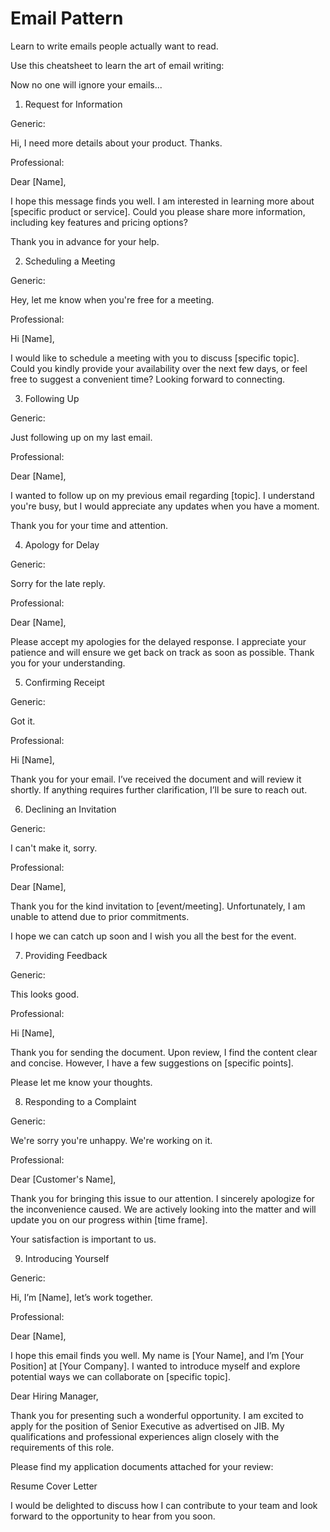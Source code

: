 # Email Pattern 
Learn to write emails people actually want to read.

Use this cheatsheet to learn the art of email writing:

Now no one will ignore your emails...

1. Request for Information

Generic:

Hi, I need more details about your product. Thanks.

Professional:

Dear [Name],

I hope this message finds you well. I am interested in learning more about [specific product or service]. Could you please share more information, including key features and pricing options? 

Thank you in advance for your help.

2. Scheduling a Meeting

Generic:

Hey, let me know when you're free for a meeting.

Professional:

Hi [Name],

I would like to schedule a meeting with you to discuss [specific topic]. Could you kindly provide your availability over the next few days, or feel free to suggest a convenient time? Looking forward to connecting.

3. Following Up

Generic:

Just following up on my last email.

Professional:

Dear [Name],

I wanted to follow up on my previous email regarding [topic]. I understand you're busy, but I would appreciate any updates when you have a moment. 

Thank you for your time and attention.

4. Apology for Delay

Generic:

Sorry for the late reply.

Professional:

Dear [Name],

Please accept my apologies for the delayed response. I appreciate your patience and will ensure we get back on track as soon as possible. Thank you for your understanding.

5. Confirming Receipt

Generic:

Got it.

Professional:

Hi [Name],

Thank you for your email. I’ve received the document and will review it shortly. If anything requires further clarification, I’ll be sure to reach out.

6. Declining an Invitation

Generic:

I can't make it, sorry.

Professional:

Dear [Name],

Thank you for the kind invitation to [event/meeting]. Unfortunately, I am unable to attend due to prior commitments. 

I hope we can catch up soon and I wish you all the best for the event.

7. Providing Feedback

Generic:

This looks good.

Professional:

Hi [Name],

Thank you for sending the document. Upon review, I find the content clear and concise. However, I have a few suggestions on [specific points]. 

Please let me know your thoughts.

8. Responding to a Complaint

Generic:

We're sorry you're unhappy. We're working on it.

Professional:

Dear [Customer's Name],

Thank you for bringing this issue to our attention. I sincerely apologize for the inconvenience caused. We are actively looking into the matter and will update you on our progress within [time frame]. 

Your satisfaction is important to us.

9. Introducing Yourself

Generic:

Hi, I’m [Name], let’s work together.

Professional:

Dear [Name],

I hope this email finds you well. My name is [Your Name], and I’m [Your Position] at [Your Company]. I wanted to introduce myself and explore potential ways we can collaborate on [specific topic]. 

Dear Hiring Manager,

Thank you for presenting such a wonderful opportunity. I am excited to apply for the position of Senior Executive as advertised on JIB. My qualifications and professional experiences align closely with the requirements of this role.

Please find my application documents attached for your review:

Resume
Cover Letter

I would be delighted to discuss how I can contribute to your team and look forward to the opportunity to hear from you soon.


